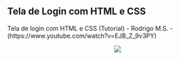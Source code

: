 ## Tela de Login com HTML e CSS

<p>Tela de login com HTML e CSS (Tutorial) - Rodrigo M.S. - (https://www.youtube.com/watch?v=EJB_Z_9v3PY)</p>
<p align="center">
<img src="https://media.discordapp.net/attachments/534358018742026246/899719212354899988/Capturaformr.JPG?width=327&height=421"></img>
</p>
